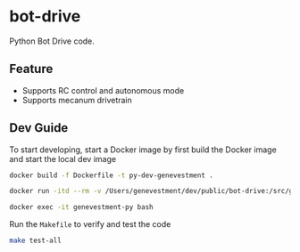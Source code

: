 # bot-drive

Python Bot Drive code.

## Feature

*   Supports RC control and autonomous mode
*   Supports mecanum drivetrain


## Dev Guide

To start developing, start a Docker image by first build the Docker image and start the local dev image

```sh
docker build -f Dockerfile -t py-dev-genevestment .

docker run -itd --rm -v /Users/genevestment/dev/public/bot-drive:/src/github.com/genevestment/bot-drive --name genevestment-py py-dev-genevestment

docker exec -it genevestment-py bash
```

Run the `Makefile` to verify and test the code

```sh
make test-all
```